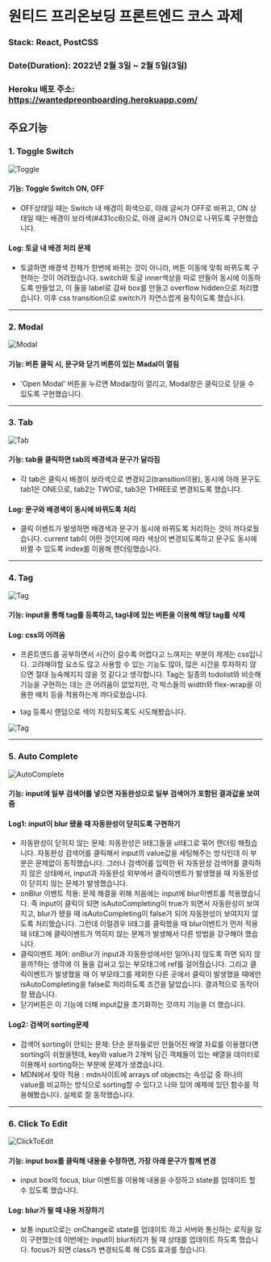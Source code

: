 # 원티드 프리온보딩 프론트엔드 코스 과제

### Stack: React, PostCSS

### Date(Duration): 2022년 2월 3일 ~ 2월 5일(3일)

### Heroku 배포 주소: https://wantedpreonboarding.herokuapp.com/

## 주요기능

### 1. Toggle Switch

![Toggle](./public/images/toggle.gif)

#### 기능: Toggle Switch ON, OFF

- OFF상태일 때는 Switch 내 배경이 회색으로, 아래 글씨가 OFF로 바뀌고, ON 상태일 때는 배경이 보라색(#431cc6)으로, 아래 글씨가 ON으로 나뀌도록 구현했습니다.

#### Log: 토글 내 배경 처리 문제

- 토글하면 배경색 전체가 한번에 바뀌는 것이 아니라, 버튼 이동에 맞춰 바뀌도록 구현하는 것이 어려웠습니다.
  switch와 토글 inner색상을 따로 만들어 동시에 이동하도록 만들었고, 이 둘을 label로 감싸 box를 만들고 overflow hidden으로 처리했습니다. 이후 css transition으로 switch가 자연스럽게 움직이도록 했습니다.

---

### 2. Modal

![Modal](./public/images/modal.gif)

#### 기능: 버튼 클릭 시, 문구와 닫기 버튼이 있는 Madal이 열림

- 'Open Modal' 버튼을 누르면 Modal창이 열리고, Modal창은 클릭으로 닫을 수 있도록 구현했습니다.

---

### 3. Tab

![Tab](./public/images/tab.gif)

#### 기능: tab을 클릭하면 tab의 배경색과 문구가 달라짐

- 각 tab은 클릭시 배경이 보라색으로 변경되고(transition이용), 동시에 아래 문구도 tab1은 ONE으로, tab2는 TWO로, tab3은 THREE로 변경되도록 했습니다.

#### Log: 문구와 배경색이 동시에 바뀌도록 처리

- 클릭 이벤트가 발생하면 배경색과 문구가 동시에 바뀌도록 처리하는 것이 까다로웠습니다.
  current tab이 어떤 것인지에 따라 색상이 변경되도록하고 문구도 동시에 바뀔 수 있도록 index를 이용해 랜더링했습니다.

---

### 4. Tag

![Tag](./public/images/tag.gif)

#### 기능: input을 통해 tag를 등록하고, tag내에 있는 버튼을 이용해 해당 tag를 삭제

#### Log: css의 어려움

- 프론트엔드를 공부하면서 시간이 갈수록 어렵다고 느껴지는 부분이 제게는 css입니다. 고려해야할 요소도 많고 사용할 수 있는 기능도 많아, 많은 시간을 투자하지 않으면 절대 능숙해지지 않을 것 같다고 생각합니다.
  Tag는 일종의 todolist와 비슷해 기능을 구현하는 데는 큰 어려움이 없었지만, 각 박스들의 width와 flex-wrap을 이용한 배치 등을 적용하는게 까다로웠습니다.

- tag 등록시 랜덤으로 색이 지정되도록도 시도해봤습니다.

![Tag](<./public/images/tag(colorful).gif>)

---

### 5. Auto Complete

![AutoComplete](./public/images/autoComplete.gif)

#### 기능: input에 일부 검색어를 넣으면 자동완성으로 일부 검색어가 포함된 결과값을 보여줌

#### Log1: input이 blur 됐을 때 자동완성이 닫히도록 구현하기

- 자동완성이 닫히지 않는 문제: 자동완성은 li태그들을 ul태그로 묶어 랜더링 해줬습니다. 자동완성 검색어를 클릭해서 input의 value값을 세팅해주는 방식인데 이 부분은 문제없이 동작했습니다. 그러나 검색어를 입력한 뒤 자동완성 검색어를 클릭하지 않은 상태에서, input과 자동완성 외부에서 클릭이벤트가 발생했을 때 자동완성이 닫히지 않는 문제가 발생했습니다.
- onBlur 이벤트 적용: 문제 해결을 위해 처음에는 input에 blur이벤트를 적용했습니다. 즉 input이 클릭이 되면 isAutoCompleting이 true가 되면서 자동완성이 보여지고, blur가 됐을 때 isAutoCompleting이 false가 되어 자동완성이 보여지지 않도록 처리했습니다. 그런데 이럴경우 li태그를 클릭했을 때 blur이벤트가 먼저 적용돼 li태그에 클릭이벤트가 먹히지 않는 문제가 발생해서 다른 방법을 강구해야 했습니다.
- 클릭이벤트 제어: onBlur가 input과 자동완성에서만 일어나지 않도록 하면 되지 않을까?하는 생각에 이 둘을 감싸고 있는 부모태그에 ref를 걸어줬습니다. 그리고 클릭이벤트가 발생했을 때 이 부모태그를 제외한 다른 곳에서 클릭이 발생했을 때에만 isAutoCompleting을 false로 처리하도록 조건을 달았습니다. 결과적으로 동작이 잘 됐습니다.
- 닫기버튼은 이 기능에 더해 input값을 초기화하는 것까지 기능을 더 했습니다.

#### Log2: 검색어 sorting문제

- 검색어 sorting이 안되는 문제: 단순 문자들로만 만들어진 배열 자료를 이용헸다면 sorting이 쉬웠을텐데, key와 value가 2개씩 담긴 객체들이 있는 배열을 데이터로 이용해서 sorting하는 부분에 문제가 생겼습니다.
- MDN에서 찾아 적용 : mdn사이트에 arrays of objects는 속성값 중 하나의 value를 비교하는 방식으로 sorting할 수 있다고 나와 있어 예제에 있던 함수를 적용해봤습니다. 실제로 잘 동작했습니다.

---

### 6. Click To Edit

![ClickToEdit](./public/images/clicktoedit.gif)

#### 기능: input box를 클릭해 내용을 수정하면, 가장 아래 문구가 함께 변경

- input box의 focus, blur 이벤트를 이용해 내용을 수정하고 state를 업데이트 할 수 있도록 했습니다.

#### Log: blur가 될 때 내용 저장하기

- 보통 input으로는 onChange로 state를 업데이트 하고 서버와 통신하는 로직을 많이 구현했는데 이번에는 input이 blur처리가 될 때 상태를 업데이트 하도록 했습니다. focus가 되면 class가 변경되도록 해 CSS 효과를 줬습니다.
